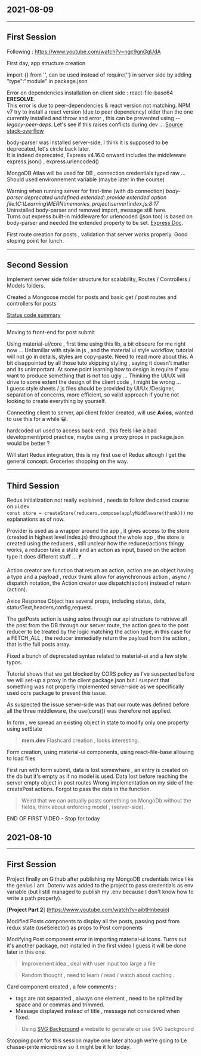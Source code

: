 ## 2021-08-09

---

## First Session
  Following : https://www.youtube.com/watch?v=ngc9gnGgUdA

  First day, app structure creation

  import {} from '', can be used instead of require('') in server side by adding  "type":"module" in package.json

  Error on dependencies installation on client side : react-file-base64 **ERESOLVE**.  
  This error is due to peer-dependencies & react version not matching. NPM v7 try to install a react version (due to peer dependency) older than the one currently installed and throw and error , this can be prevented using *--legacy-peer-deps*. Let's see if this raises conflicts during dev ... [Source stack-overflow](https://stackoverflow.com/questions/64701308/graphql-eresolve-unable-to-resolve-dependency-tree-when-building-my-docker-conta/64744566#64744566)

  body-parser was installed server-side, I think it is supposed to be deprecated, let's circle back later.  
  It is indeed deprecated, Express v4.16.0 onward  includes the middleware express.json() , express.urlencoded()

  MongoDB Atlas will be used for DB , connection credentials typed raw ... Should used environnement variable (maybe later in the course)

  Warning when running server for first-time (with db connection) *body-parser deprecated undefined extended: provide extended option file:\C:\Learning\MERN\memories_project\server\index.js:8:17*  
  Uninstalled body-parser and removed import, message still here.  
  Turns out express built-in middleware for urlencoded (json too) is based on body-parser and needed the extended property to be set. [Express Doc](http://expressjs.com/en/4x/api.html#express.urlencoded).

First route creation for posts , validation that server works properly. Good stoping point for lunch.

---

## Second Session

Implement server side folder structure for scalability, Routes / Controllers / Models folders.

Created a  Mongoose model for posts and basic get / post routes and controllers for posts

[Status code summary](https://www.restapitutorial.com/httpstatuscodes.html)

---

Moving to front-end for post submit

Using material-ui/core , first time using this lib, a bit obscure for me right now ...
Unfamiliar with style in js , and the material ui style workflow, tutorial will not go in details, styles are copy-paste. Need to read more about this.
A bit disappointed by all those tuto skipping styling , saying it doesn't matter and its unimportant. At some point learning how to design is require if you want to produce something that is not too ugly ...  Thinking the UI/UX will drive to some extent the design of the client code , I might be wrong ...  
I guess style sheets / js files should be provided by UI/Ux /Designer, separation of concerns, more efficient, so valid approach if you're not looking to create everything by yourself.  

Connecting client to server, api client folder created, will use **Axios**, wanted to use this for a while 😀.  

hardcoded url used to access back-end , this feels like a bad development/prod practice, maybe using a proxy props in package.json would be better ?

Will start Redux integration, this is my first use of Redux altough I get the general concept. Groceries shopping on the way.

---

## Third Session

Redux initialization not really explained , needs to follow dedicated course on ui.dev  
 `const store = createStore(reducers,compose(applyMiddleware(thunk)))`
no explanations as of now.

Provider is used as a wrapper around the app , it gives access to the store (created in highest level index.js) throughout the whole app , the store is created using the reducers , still unclear how the reducer/actions thingy works,  a reducer take a state and an action as input, based on the action type it does different stuff ... ❓

Action creator are function that return an action, action are an object having a type and a payload , redux thunk allow for asynchronous action , async / dispatch notation, the Action creator use dispatch(action) instead of return (action).

Axios Response Object has several props, including status, data, statusText,headers,config,request.

The getPosts action is using axios through our api structure to retrieve all the post from the DB through our server route, the action goes to the post reducer to be treated by the logic matching the action type, in this case for a FETCH_ALL , the reducer immediatly return the payload from the action , that is the full posts array.

Fixed a bunch of deprecated syntax related to material-ui and a few style typos.

Tutorial shows that we get blocked by CORS policy as I've suspected before we will set-up a proxy in the client package.json but I suspect that something was not properly implemented server-side as we specifically used cors package to prevent this issue.

As suspected the issue server-side was that  our route was defined before all the three middleware, the use(cors()) was therefore not applied.

In form , we spread an existing object in state to modify only one property using setState

> **mem.dev** Flashcard creation , looks interesting.  

Form creation, using material-ui components, using react-file-base allowing to load files

First run with form submit, data is lost somewhere , an entry is created on the db but it's empty as if no model is used.
Data lost before reaching the server empty object in post routes
Wrong implementation on my side of the createPost actions. Forgot to pass the data in the function.   

> Weird that we can actually posts something on MongoDb without the fields, think about enforcing model , (server-side).

END OF FIRST VIDEO - Stop for today

## 2021-08-10

---

## First Session

Project finally on Github after publishing my MongoDB credentials twice like the genius I am. Dotenv was added to the project to pass credentials as env variable (but I still managed to publish my .env because I don't know how to write a path properly).

[**Project Part 2**] (https://www.youtube.com/watch?v=aibtHnbeuio)

Modified Posts components to display all the posts, passing post from redux state (useSelector) as props to Post components

Modifying Post component error in importing material-ui icons. Turns out it's another package, not installed in the first video I guess it will be done later in this one.

> Improvement idea , deal with user input too large a file

>Random thought , need to learn / read / watch about caching .

Card component created , a few comments : 
* tags are not separated , always one element , need to be splitted by space and or commas and trimmed.
* Message displayed instead of title , message not considered when fixed.
  

> Using [SVG Background](https://www.svgbackgrounds.com/) a website to generate or use SVG background

Stopping point for this session maybe one later altough we're going to Le chasse-pinte microbrew so it might be it for today.